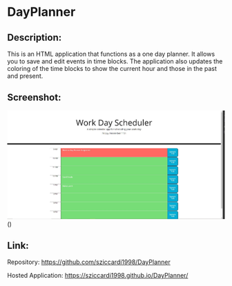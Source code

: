 # DayPlanner

## Description:
This is an HTML application that functions as a one day planner. It allows you to save and edit events in time blocks. The application also updates the coloring of the time blocks to show the current hour and those in the past and present.

## Screenshot:
![screenshot](./assets/screenshot/screenshot.JPG)()


## Link:
Repository: https://github.com/sziccardi1998/DayPlanner

Hosted Application: https://sziccardi1998.github.io/DayPlanner/ 